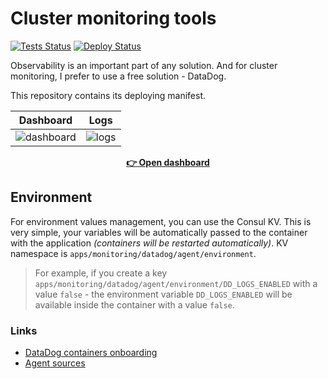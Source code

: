 # Cluster monitoring tools

[![Tests Status][badge_tests]][link_actions]
[![Deploy Status][badge_deploy]][link_deploy]

Observability is an important part of any solution. And for cluster monitoring, I prefer to use a free solution - DataDog.

This repository contains its deploying manifest.

| Dashboard                   | Logs              |
|-----------------------------|-------------------|
| ![dashboard][img-dashboard] | ![logs][img-logs] |

[img-dashboard]:https://user-images.githubusercontent.com/7326800/183681424-77d3184c-09b5-4e17-b719-28b105127e38.png
[img-logs]:https://user-images.githubusercontent.com/7326800/183681454-b699a9ac-3987-4e6f-9361-2fa282480cef.png

<div align="center">

[**👉 Open dashboard**](https://app.datadoghq.eu/)

</div>

## Environment

For environment values management, you can use the Consul KV. This is very simple, your variables will be automatically passed to the container with the application _(containers will be restarted automatically)_. KV namespace is `apps/monitoring/datadog/agent/environment`.

> For example, if you create a key `apps/monitoring/datadog/agent/environment/DD_LOGS_ENABLED` with a value `false` - the environment variable `DD_LOGS_ENABLED` will be available inside the container with a value `false`.

### Links

- [DataDog containers onboarding](https://app.datadoghq.com/logs/onboarding/container)
- [Agent sources](https://github.com/DataDog/datadog-agent)

[badge_tests]:https://img.shields.io/github/workflow/status/iddqd-uk/monitoring/tests/main?logo=github&logoColor=white&label=tests
[badge_deploy]:https://img.shields.io/github/workflow/status/iddqd-uk/monitoring/deploy/main?logo=github&logoColor=white&label=deploy
[link_actions]:https://github.com/iddqd-uk/monitoring/actions
[link_deploy]:https://github.com/iddqd-uk/monitoring/actions/workflows/deploy.yml
